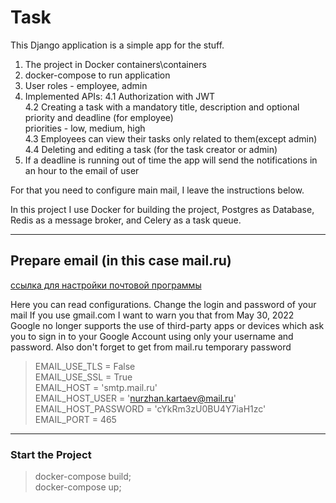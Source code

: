 # __Task__
This Django application is a simple app for the stuff.
1. The project in Docker containers\containers
2. docker-compose to run application
3. User roles - employee, admin
4. Implemented APIs:
    4.1 Authorization with JWT<br/>
    4.2 Creating a task with a mandatory title, description and optional priority and deadline (for employee)<br/>
      priorities - low, medium, high<br/>
    4.3 Employees can view their tasks only related to them(except admin)<br/>
    4.4 Deleting and editing a task (for the task creator or admin)<br/>
5. If a deadline is running out of time the app will send the notifications in an hour to the email of user

For that you need to configure main mail, I leave the instructions below.

In this project I use Docker for building the project, Postgres as Database, Redis as a message broker, and Celery as a task queue.

---

## __Prepare email (in this case mail.ru)__
[ссылка для настройки почтовой программы](https://help.mail.ru/mail/mailer/popsmtp)


Here you can read configurations. Change the login and password of your mail
If you use gmail.com I want to warn you that from May 30, 2022
Google no longer supports the use of third-party apps or devices which ask you to sign in to your Google Account using only your username and password.
Also don't forget to get from mail.ru temporary password

>EMAIL_USE_TLS = False<br/>
>EMAIL_USE_SSL = True<br/>
>EMAIL_HOST = 'smtp.mail.ru'<br/>
>EMAIL_HOST_USER = 'nurzhan.kartaev@mail.ru'<br/>
>EMAIL_HOST_PASSWORD = 'cYkRm3zU0BU4Y7iaH1zc'<br/>
>EMAIL_PORT = 465<br/>

---

### Start the Project

>docker-compose build;<br/>
>docker-compose up;<br/>


